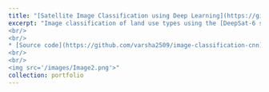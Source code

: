 ```yaml
---
title: "[Satellite Image Classification using Deep Learning](https://github.com/varsha2509/image-classification-cnn)"
excerpt: "Image classification of land use types using the [DeepSat-6 satellite image](https://www.kaggle.com/datasets/crawford/deepsat-sat6) dataset </a> and convolution neural networks.
<br/>
<br/>
* [Source code](https://github.com/varsha2509/image-classification-cnn) 
<br/>
<br/>
<img src='/images/Image2.png'>"
collection: portfolio
---
```



